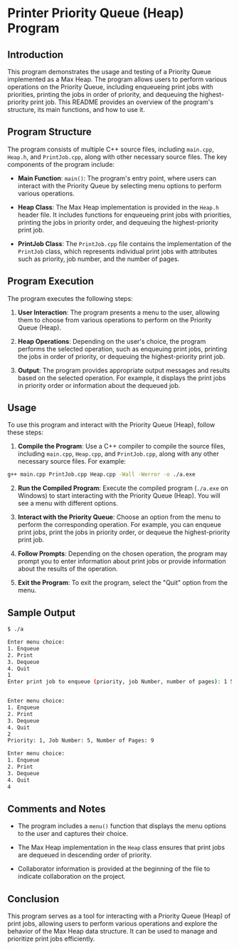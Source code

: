 # Printer Priority Queue (Heap) Program

## Introduction

This program demonstrates the usage and testing of a Priority Queue implemented as a Max Heap. The program allows users to perform various operations on the Priority Queue, including enqueueing print jobs with priorities, printing the jobs in order of priority, and dequeuing the highest-priority print job. This README provides an overview of the program's structure, its main functions, and how to use it.

## Program Structure

The program consists of multiple C++ source files, including `main.cpp`, `Heap.h`, and `PrintJob.cpp`, along with other necessary source files. The key components of the program include:

- **Main Function**: `main()`: The program's entry point, where users can interact with the Priority Queue by selecting menu options to perform various operations.

- **Heap Class**: The Max Heap implementation is provided in the `Heap.h` header file. It includes functions for enqueueing print jobs with priorities, printing the jobs in priority order, and dequeuing the highest-priority print job.

- **PrintJob Class**: The `PrintJob.cpp` file contains the implementation of the `PrintJob` class, which represents individual print jobs with attributes such as priority, job number, and the number of pages.

## Program Execution

The program executes the following steps:

1. **User Interaction**: The program presents a menu to the user, allowing them to choose from various operations to perform on the Priority Queue (Heap).

2. **Heap Operations**: Depending on the user's choice, the program performs the selected operation, such as enqueuing print jobs, printing the jobs in order of priority, or dequeuing the highest-priority print job.

3. **Output**: The program provides appropriate output messages and results based on the selected operation. For example, it displays the print jobs in priority order or information about the dequeued job.

## Usage

To use this program and interact with the Priority Queue (Heap), follow these steps:

1. **Compile the Program**: Use a C++ compiler to compile the source files, including `main.cpp`, `Heap.cpp`, and `PrintJob.cpp`, along with any other necessary source files. For example:

```bash
g++ main.cpp PrintJob.cpp Heap.cpp -Wall -Werror -o ./a.exe
```

2. **Run the Compiled Program**: Execute the compiled program (`./a.exe` on Windows) to start interacting with the Priority Queue (Heap). You will see a menu with different options.

3. **Interact with the Priority Queue**: Choose an option from the menu to perform the corresponding operation. For example, you can enqueue print jobs, print the jobs in priority order, or dequeue the highest-priority print job.

4. **Follow Prompts**: Depending on the chosen operation, the program may prompt you to enter information about print jobs or provide information about the results of the operation.

5. **Exit the Program**: To exit the program, select the "Quit" option from the menu.

## Sample Output

```bash
$ ./a

Enter menu choice: 
1. Enqueue
2. Print
3. Dequeue
4. Quit
1
Enter print job to enqueue (priority, job Number, number of pages): 1 5 9


Enter menu choice: 
1. Enqueue
2. Print
3. Dequeue
4. Quit
2
Priority: 1, Job Number: 5, Number of Pages: 9

Enter menu choice: 
1. Enqueue
2. Print
3. Dequeue
4. Quit
4
```

## Comments and Notes

- The program includes a `menu()` function that displays the menu options to the user and captures their choice.

- The Max Heap implementation in the `Heap` class ensures that print jobs are dequeued in descending order of priority.

- Collaborator information is provided at the beginning of the file to indicate collaboration on the project.

## Conclusion

This program serves as a tool for interacting with a Priority Queue (Heap) of print jobs, allowing users to perform various operations and explore the behavior of the Max Heap data structure. It can be used to manage and prioritize print jobs efficiently.
